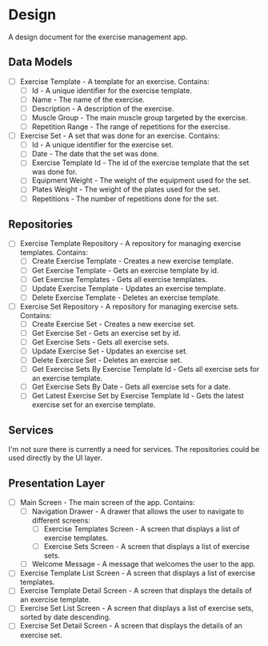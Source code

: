 # Design
A design document for the exercise management app.
## Data Models
- [ ] Exercise Template - A template for an exercise. Contains:
  - [ ] Id - A unique identifier for the exercise template.
  - [ ] Name - The name of the exercise.
  - [ ] Description - A description of the exercise.
  - [ ] Muscle Group - The main muscle group targeted by the exercise.
  - [ ] Repetition Range - The range of repetitions for the exercise.
- [ ] Exercise Set - A set that was done for an exercise. Contains:
  - [ ] Id - A unique identifier for the exercise set.
  - [ ] Date - The date that the set was done.
  - [ ] Exercise Template Id - The id of the exercise template that the set was done for.
  - [ ] Equipment Weight - The weight of the equipment used for the set.
  - [ ] Plates Weight - The weight of the plates used for the set.
  - [ ] Repetitions - The number of repetitions done for the set.
## Repositories
- [ ] Exercise Template Repository - A repository for managing exercise templates. Contains:
  - [ ] Create Exercise Template - Creates a new exercise template.
  - [ ] Get Exercise Template - Gets an exercise template by id.
  - [ ] Get Exercise Templates - Gets all exercise templates.
  - [ ] Update Exercise Template - Updates an exercise template.
  - [ ] Delete Exercise Template - Deletes an exercise template.
- [ ] Exercise Set Repository - A repository for managing exercise sets. Contains:
  - [ ] Create Exercise Set - Creates a new exercise set.
  - [ ] Get Exercise Set - Gets an exercise set by id.
  - [ ] Get Exercise Sets - Gets all exercise sets.
  - [ ] Update Exercise Set - Updates an exercise set.
  - [ ] Delete Exercise Set - Deletes an exercise set.
  - [ ] Get Exercise Sets By Exercise Template Id - Gets all exercise sets for an exercise template.
  - [ ] Get Exercise Sets By Date - Gets all exercise sets for a date.
  - [ ] Get Latest Exercise Set by Exercise Template Id - Gets the latest exercise set for an exercise template.
## Services
I'm not sure there is currently a need for services. 
The repositories could be used directly by the UI layer.
## Presentation Layer
- [ ] Main Screen - The main screen of the app. Contains:
  - [ ] Navigation Drawer - A drawer that allows the user to navigate to different screens:
    - [ ] Exercise Templates Screen - A screen that displays a list of exercise templates.
    - [ ] Exercise Sets Screen - A screen that displays a list of exercise sets.
  - [ ] Welcome Message - A message that welcomes the user to the app.
- [ ] Exercise Template List Screen - A screen that displays a list of exercise templates.
- [ ] Exercise Template Detail Screen - A screen that displays the details of an exercise template.
- [ ] Exercise Set List Screen - A screen that displays a list of exercise sets, sorted by date descending.
- [ ] Exercise Set Detail Screen - A screen that displays the details of an exercise set.